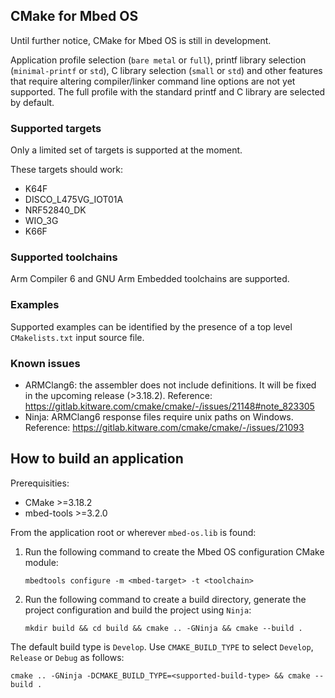 ## CMake for Mbed OS

Until further notice, CMake for Mbed OS is still in development. 

Application profile selection (`bare metal` or `full`), printf library selection (`minimal-printf` or `std`), C library selection (`small` or `std`) and other features that require altering compiler/linker command line options are not yet supported.
The full profile with the standard printf and C library are selected by default.

### Supported targets

Only a limited set of targets is supported at the moment.

These targets should work:
- K64F 
- DISCO_L475VG_IOT01A 
- NRF52840_DK 
- WIO_3G
- K66F

### Supported toolchains

Arm Compiler 6 and GNU Arm Embedded toolchains are supported.

### Examples

Supported examples can be identified by the presence of a top level `CMakelists.txt` input source file. 

### Known issues

- ARMClang6: the assembler does not include definitions. It will be fixed in the upcoming release (>3.18.2). Reference: https://gitlab.kitware.com/cmake/cmake/-/issues/21148#note_823305
- Ninja: ARMClang6 response files require unix paths on Windows. Reference: https://gitlab.kitware.com/cmake/cmake/-/issues/21093

## How to build an application

Prerequisities:
- CMake >=3.18.2
- mbed-tools >=3.2.0

From the application root or wherever `mbed-os.lib` is found:
1. Run the following command to create the Mbed OS configuration CMake module: 

    ```
    mbedtools configure -m <mbed-target> -t <toolchain>
    ```

1. Run the following command to create a build directory, generate the project configuration and build the project using `Ninja`: 

    ```
    mkdir build && cd build && cmake .. -GNinja && cmake --build .
    ```

The default build type is `Develop`. Use `CMAKE_BUILD_TYPE` to select `Develop`, `Release` or `Debug` as follows: 

```
cmake .. -GNinja -DCMAKE_BUILD_TYPE=<supported-build-type> && cmake --build .
```
